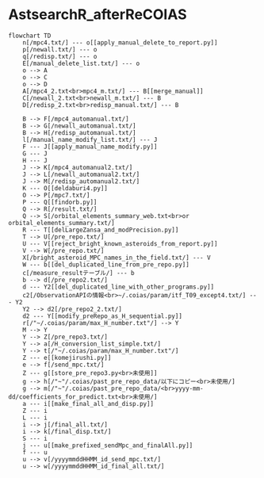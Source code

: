 # AstsearchR_afterReCOIAS

```mermaid
flowchart TD
    n[/mpc4.txt/] --- o[[apply_manual_delete_to_report.py]]
    p[/newall.txt/] --- o
    q[/redisp.txt/] --- o
    E[/manual_delete_list.txt/] --- o
    o --> A
    o --> C
    o --> D
    A[/mpc4_2.txt<br>mpc4_m.txt/] --- B[[merge_manual]]
    C[/newall_2.txt<br>newall_m.txt/] --- B
    D[/redisp_2.txt<br>redisp_manual.txt/] --- B

    B --> F[/mpc4_automanual.txt/]
    B --> G[/newall_automanual.txt/]
    B --> H[/redisp_automanual.txt/]
    l[/manual_name_modify_list.txt/] --- J
    F --- J[[apply_manual_name_modify.py]]
    G --- J
    H --- J
    J --> K[/mpc4_automanual2.txt/]
    J --> L[/newall_automanual2.txt/]
    J --> M[/redisp_automanual2.txt/]
    K --- O[[deldaburi4.py]]
    O --> P[/mpc7.txt/]
    P --- Q[[findorb.py]]
    Q --> R[/result.txt/]
    Q --> S[/orbital_elements_summary_web.txt<br>or orbital_elements_summary.txt/]
    R --- T[[delLargeZansa_and_modPrecision.py]]
    T --> U[/pre_repo.txt/]
    U --- V[[reject_bright_known_asteroids_from_report.py]]
    V --> W[/pre_repo.txt/]
    X[/bright_asteroid_MPC_names_in_the_field.txt/] --- V
	W --- b[[del_duplicated_line_from_pre_repo.py]]
	c[/measure_resultテーブル/] --- b
	b --> d[/pre_repo2.txt/]
    d --- Y2[[del_duplicated_line_with_other_programs.py]]
    c2[/ObservationAPIの情報<br>~/.coias/param/itf_T09_except4.txt/] --- Y2
    Y2 --> d2[/pre_repo2_2.txt/]
    d2 --- Y[[modify_preRepo_as_H_sequential.py]]
    r[/"~/.coias/param/max_H_number.txt"/] --> Y
    M --> Y
    Y --> Z[/pre_repo3.txt/]
    Y --> a[/H_conversion_list_simple.txt/]
    Y --> t[/"~/.coias/param/max_H_number.txt"/]
    Z --- e[[komejirushi.py]]
    e --> f[/send_mpc.txt/]
    Z --- g[[store_pre_repo3.py<br>未使用]]
    g --> h[/"~"/.coias/past_pre_repo_data/以下にコピー<br>未使用/]
    g --> m[/"~"/.coias/past_pre_repo_data/<br>yyyy-mm-dd/coefficients_for_predict.txt<br>未使用/]
    a --- i[[make_final_all_and_disp.py]]
    Z --- i
    L --- i
    i --> j[/final_all.txt/]
    i --> k[/final_disp.txt/]
    S --- i
    j --- u[[make_prefixed_sendMpc_and_finalAll.py]]
    f --- u
    u --> v[/yyyymmddHHMM_id_send_mpc.txt/]
    u --> w[/yyyymmddHHMM_id_final_all.txt/]
``````

<!--
    click B1 "https://github.com/COIAS-program/COIAS_program_github/blob/main/src7_AstsearchR_afterReCOIAS/adjust_newH_manual.py"
    click B "https://github.com/COIAS-program/COIAS_program_github/blob/main/src7_AstsearchR_afterReCOIAS/merge_manual"
    click J "https://github.com/COIAS-program/COIAS_program_github/blob/main/src7_AstsearchR_afterReCOIAS/apply_manual_name_modify.py"
    click O "https://github.com/COIAS-program/COIAS_program_github/blob/main/src7_AstsearchR_afterReCOIAS/deldaburi4.py"
    click Q "https://github.com/COIAS-program/COIAS_program_github/blob/main/src7_AstsearchR_afterReCOIAS/findorb.py"
    click T "https://github.com/COIAS-program/COIAS_program_github/blob/main/src7_AstsearchR_afterReCOIAS/delLargeZansa_and_modPrecision.py"
    click V "https://github.com/COIAS-program/COIAS_program_github/blob/main/src7_AstsearchR_afterReCOIAS/reject_bright_known_asteroids_from_report.py"
    click Y "https://github.com/COIAS-program/COIAS_program_github/blob/main/src7_AstsearchR_afterReCOIAS/modify_preRepo_as_H_sequential.py"
    click b "https://github.com/COIAS-program/COIAS_program_github/blob/main/src7_AstsearchR_afterReCOIAS/del_duplicated_line_from_pre_repo2.py"
    click e "https://github.com/COIAS-program/COIAS_program_github/blob/main/src7_AstsearchR_afterReCOIAS/komejirushi.py"
    click g "https://github.com/COIAS-program/COIAS_program_github/blob/main/src7_AstsearchR_afterReCOIAS/store_pre_repo3.py"
    click i "https://github.com/COIAS-program/COIAS_program_github/blob/main/src7_AstsearchR_afterReCOIAS/make_final_all_and_disp.py"
    click o "https://github.com/COIAS-program/COIAS_program_github/blob/main/src7_AstsearchR_afterReCOIAS/apply_manual_delete_to_report.py"
    
    click F "https://github.com/COIAS-program/COIAS_program_github/blob/main/flowcharts/sample7/mpc4_automanual.txt"
    click G "https://github.com/COIAS-program/COIAS_program_github/blob/main/flowcharts/sample7/newall_automanual.txt"
    click H "https://github.com/COIAS-program/COIAS_program_github/blob/main/flowcharts/sample7/redisp_automanual.txt"
    click I "https://github.com/COIAS-program/COIAS_program_github/blob/main/flowcharts/sample7/H_conversion_list_automanual.txt"
    click K "https://github.com/COIAS-program/COIAS_program_github/blob/main/flowcharts/sample7/mpc4_automanual2.txt"
    click L "https://github.com/COIAS-program/COIAS_program_github/blob/main/flowcharts/sample7/newall_automanual2.txt"
    click M "https://github.com/COIAS-program/COIAS_program_github/blob/main/flowcharts/sample7/redisp_automanual2.txt"
    click N "https://github.com/COIAS-program/COIAS_program_github/blob/main/flowcharts/sample7/H_conversion_list_automanual2.txt"
    click P "https://github.com/COIAS-program/COIAS_program_github/blob/main/flowcharts/sample7/mpc7.txt"
    click R "https://github.com/COIAS-program/COIAS_program_github/blob/main/flowcharts/sample7/result.txt"
    click S "https://github.com/COIAS-program/COIAS_program_github/blob/main/flowcharts/sample7/orbital_elements_summary_web.txt"
    click U "https://github.com/COIAS-program/COIAS_program_github/blob/main/flowcharts/sample7/pre_repo.txt"
    click W "https://github.com/COIAS-program/COIAS_program_github/blob/main/flowcharts/sample7/pre_repo.txt"
    click X "https://github.com/COIAS-program/COIAS_program_github/blob/main/flowcharts/sample2/bright_asteroid_MPC_names_in_the_field.txt"
    click Z "https://github.com/COIAS-program/COIAS_program_github/blob/main/flowcharts/sample7/pre_repo3.txt"
    click a "https://github.com/COIAS-program/COIAS_program_github/blob/main/flowcharts/sample7/H_conversion_list_automanual3.txt"
    click c "https://github.com/COIAS-program/COIAS_program_github/blob/main/flowcharts/sample7/pre_repo3_sample.txt"
    click d "https://github.com/COIAS-program/COIAS_program_github/blob/main/flowcharts/sample7/pre_repo2.txt"
    click f "https://github.com/COIAS-program/COIAS_program_github/blob/main/flowcharts/sample7/send_mpc.txt"
    click j "https://github.com/COIAS-program/COIAS_program_github/blob/main/flowcharts/sample7/final_all.txt"
    click k "https://github.com/COIAS-program/COIAS_program_github/blob/main/flowcharts/sample7/final_disp.txt"
    click l "https://github.com/COIAS-program/COIAS_program_github/blob/main/flowcharts/sample7/manual_name_modify_list.txt"
    click m "https://github.com/COIAS-program/COIAS_program_github/blob/main/flowcharts/sample7/coefficients_for_predict.txt"
    click A "https://github.com/COIAS-program/COIAS_program_github/blob/main/flowcharts/sample7/mpc4_2.txt"
    click C "https://github.com/COIAS-program/COIAS_program_github/blob/main/flowcharts/sample7/newall_2.txt"
    click D "https://github.com/COIAS-program/COIAS_program_github/blob/main/flowcharts/sample7/redisp_2.txt"
    click r "https://github.com/COIAS-program/COIAS_program_github/blob/main/flowcharts/sample5/max_H_number.txt"
    click s "https://github.com/COIAS-program/COIAS_program_github/blob/main/flowcharts/sample5/start_H_number.txt"
    click t "https://github.com/COIAS-program/COIAS_program_github/blob/main/flowcharts/sample5/max_H_number.txt"
-->